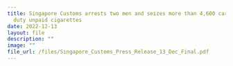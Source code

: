 ```yaml
---
title: Singapore Customs arrests two men and seizes more than 4,600 cartons of
  duty unpaid cigarettes
date: 2022-12-13
layout: file
description: ""
image: ""
file_url: /files/Singapore_Customs_Press_Release_13_Dec_Final.pdf
---
```

